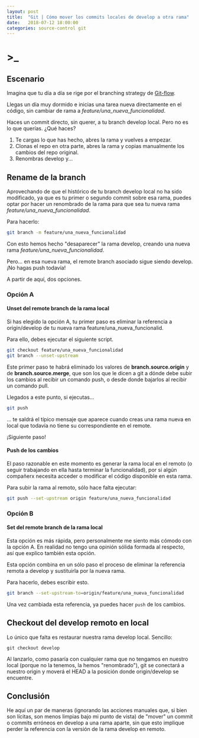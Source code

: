 ```yaml
---
layout: post
title:  "Git | Cómo mover los commits locales de develop a otra rama"
date:   2018-07-12 18:00:00
categories: source-control git
---
```

# >_

## Escenario

Imagina que tu día a día se rige por el branching strategy de [Git-flow](https://nvie.com/posts/a-successful-git-branching-model/).

Llegas un día muy dormido e inicias una tarea nueva directamente en el código, sin cambiar de rama a *feature/una_nueva_funcionalidad*.

Haces un commit directo, sin querer, a tu branch develop local. Pero no es lo que querías. ¿Qué haces?

1. Te cargas lo que has hecho, abres la rama y vuelves a empezar.
1. Clonas el repo en otra parte, abres la rama y copias manualmente los cambios del repo original.
1. Renombras develop y...

## Rename de la branch

Aprovechando de que el histórico de tu branch develop local no ha sido modificado, ya que es tu primer o segundo commit sobre esa rama, puedes optar por hacer un renombrado de la rama para que sea tu nueva rama *feature/una_nueva_funcionalidad*.

Para hacerlo:

```bash
git branch -m feature/una_nueva_funcionalidad
```

Con esto hemos hecho "desaparecer" la rama develop, creando una nueva rama *feature/una_nueva_funcionalidad*.

Pero... en esa nueva rama, el remote branch asociado sigue siendo develop. ¡No hagas push todavía!

A partir de aquí, dos opciones.

### Opción A

#### Unset del remote branch de la rama local

Si has elegido la opción A, tu primer paso es eliminar la referencia a origin/develop de tu nueva rama feature/una_nueva_funcionalid.

Para ello, debes ejecutar el siguiente script.

```bash
git checkout feature/una_nueva_funcionalidad
git branch --unset-upstream
```

Este primer paso te habrá eliminado los valores de **branch.source.origin** y de **branch.source.merge**, que son los que le dicen a git a dónde debe subir los cambios al recibir un comando push, o desde donde bajarlos al recibir un comando pull.

Llegados a este punto, si ejecutas...

```bash
git push
```

... te saldrá el típico mensaje que aparece cuando creas una rama nueva en local que todavía no tiene su correspondiente en el remote.

¡Siguiente paso!

#### Push de los cambios

El paso razonable en este momento es generar la rama local en el remoto (o seguir trabajando en ella hasta terminar la funcionalidad), por si algún compañerx necesita acceder o modificar el código disponible en esta rama.

Para subir la rama al remoto, sólo hace falta ejecutar:

```bash
git push --set-upstream origin feature/una_nueva_funcionalidad
```

### Opción B

#### Set del remote branch de la rama local

Esta opción es más rápida, pero personalmente me siento más cómodo con la opción A. En realidad no tengo una opinión sólida formada al respecto, así que explico también esta opción.

Esta opción combina en un sólo paso el proceso de eliminar la referencia remota a develop y sustituirla por la nueva rama.

Para hacerlo, debes escribir esto.

```bash
git branch --set-upstream-to=origin/feature/una_nueva_funcionalidad
```

Una vez cambiada esta referencia, ya puedes hacer `push` de los cambios.

## Checkout del develop remoto en local

Lo único que falta es restaurar nuestra rama develop local. Sencillo:

```git
git checkout develop
```

Al lanzarlo, como pasaría con cualquier rama que no tengamos en nuestro local (porque no la tenemos, la hemos "renombrado"), git se conectará a nuestro origin y moverá el HEAD a la posición donde origin/develop se encuentre.

## Conclusión

He aquí un par de maneras (ignorando las acciones manuales que, si bien son lícitas, son menos limpias bajo mi punto de vista) de "mover" un commit o commits erróneos en develop a una rama aparte, sin que esto implique perder la referencia con la versión de la rama develop en remoto.

